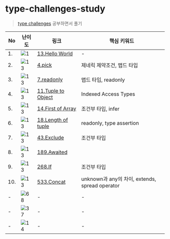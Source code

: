 # type-challenges-study

> [type challenges](https://github.com/type-challenges/type-challenges) 공부하면서 풀기

| No | 난이도 | 링크 | 핵심 키워드 |
| --- | --- | --- | --- |
| 1. | <img src="https://img.shields.io/badge/warm--up-1-teal" alt="1"/> | [13.Hello World](./warm-up/13-hello-world.md) | - |
| 2. | <img src="https://img.shields.io/badge/easy-13-7aad0c" alt="13"/> | [4.pick](./easy/4-pick.md) | 제네릭 제약조건, 맵드 타입 |
| 3. | <img src="https://img.shields.io/badge/easy-13-7aad0c" alt="13"/> | [7.readonly](./easy/7-readonly.md) | 맵드 타입, readonly |
| 4. | <img src="https://img.shields.io/badge/easy-13-7aad0c" alt="13"/> | [11.Tuple to Object](./easy/11-tuple-to-object.md) | Indexed Access Types |
| 5. | <img src="https://img.shields.io/badge/easy-13-7aad0c" alt="13"/> | [14.First of Array](./easy/14-first-of-array.md) | 조건부 타입, infer |
| 6. | <img src="https://img.shields.io/badge/easy-13-7aad0c" alt="13"/> | [18.Length of tuple](./easy/18-length-of-tuple.md) | readonly, type assertion |
| 7. | <img src="https://img.shields.io/badge/easy-13-7aad0c" alt="13"/> | [43.Exclude](./easy/43-exclude.md) | 조건부 타입 |
| 8. | <img src="https://img.shields.io/badge/easy-13-7aad0c" alt="13"/> | [189.Awaited](./easy/189-awaited.md) |  |
| 9. | <img src="https://img.shields.io/badge/easy-13-7aad0c" alt="13"/> | [268.If](./easy/268-If.md) | 조건부 타입 |
| 10. | <img src="https://img.shields.io/badge/easy-13-7aad0c" alt="13"/> | [533.Concat](./easy/533-concat.md) | unknown과 any의 차이, extends, spread operator |
| - | <img src="https://img.shields.io/badge/medium-68-d9901a" alt="68"/> | - | - |
| - | <img src="https://img.shields.io/badge/hard-37-de3d37" alt="37"/> | - | - |
| - | <img src="https://img.shields.io/badge/extreme-14-b11b8d" alt="14"/> | - | - |
